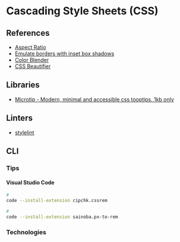 # Cascading Style Sheets (CSS)

<!--
https://www.linkedin.com/learning/advanced-css-media-queries/media-queries-aren-t-just-screen-size-queries
-->

## References

- [Aspect Ratio](https://www.w3schools.com/howto/howto_css_aspect_ratio.asp)
- [Emulate borders with inset box shadows](https://makandracards.com/makandra/12019-css-emulate-borders-with-inset-box-shadows)
- [Color Blender](https://meyerweb.com/eric/tools/color-blend/#:::hex)
- [CSS Beautifier](https://www.freeformatter.com/css-beautifier.html)

<!-- https://bennettfeely.com/clippy/ -->

## Libraries

- [Microtip - Modern, minimal and accessible css tooptips. 1kb only](https://microtip.now.sh/)

## Linters

- [stylelint](/stylelint.md)

## CLI

### Tips

#### Visual Studio Code

```sh
#
code --install-extension cipchk.cssrem

#
code --install-extension sainoba.px-to-rem
```

### Technologies

<!-- #### CSS Flexible Box Layout

TODO -->

<!-- #### CSS Grid

TODO -->

<!--
https://www.treinaweb.com.br/blog/flexbox-ou-css-grid/
https://imasters.com.br/css/adeus-flexbox-bem-vindo-css-grid-layout

-->

<!-- ##

###

| Weight | Name |
| --- | --- |
| 100 | Thin |
| 200 | Extra Light |
| 300 | Light |
| 400 | Regular |
| 450 | Book |
| 500 | Medium |
| 600 | Semi-bold |
| 700 | Bold |
| 800 | Black |
| 900 | Extra | -->
